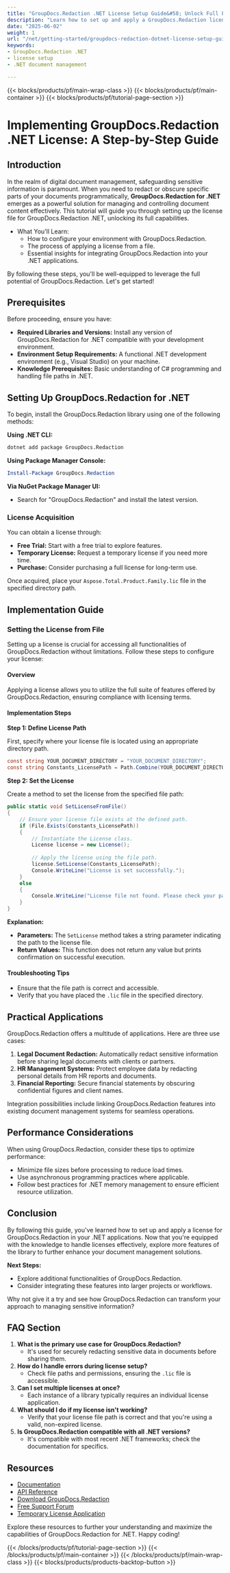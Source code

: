 ```yaml
---
title: "GroupDocs.Redaction .NET License Setup Guide&#58; Unlock Full Features"
description: "Learn how to set up and apply a GroupDocs.Redaction license in your .NET projects. This guide ensures you unlock all features for secure document management."
date: "2025-06-02"
weight: 1
url: "/net/getting-started/groupdocs-redaction-dotnet-license-setup-guide/"
keywords:
- GroupDocs.Redaction .NET
- license setup
- .NET document management

---
```


{{< blocks/products/pf/main-wrap-class >}}
{{< blocks/products/pf/main-container >}}
{{< blocks/products/pf/tutorial-page-section >}}
# Implementing GroupDocs.Redaction .NET License: A Step-by-Step Guide

## Introduction

In the realm of digital document management, safeguarding sensitive information is paramount. When you need to redact or obscure specific parts of your documents programmatically, **GroupDocs.Redaction for .NET** emerges as a powerful solution for managing and controlling document content effectively. This tutorial will guide you through setting up the license file for GroupDocs.Redaction .NET, unlocking its full capabilities.

- What You'll Learn:
  - How to configure your environment with GroupDocs.Redaction.
  - The process of applying a license from a file.
  - Essential insights for integrating GroupDocs.Redaction into your .NET applications.

By following these steps, you'll be well-equipped to leverage the full potential of GroupDocs.Redaction. Let's get started!

## Prerequisites

Before proceeding, ensure you have:
- **Required Libraries and Versions:** Install any version of GroupDocs.Redaction for .NET compatible with your development environment.
- **Environment Setup Requirements:** A functional .NET development environment (e.g., Visual Studio) on your machine.
- **Knowledge Prerequisites:** Basic understanding of C# programming and handling file paths in .NET.

## Setting Up GroupDocs.Redaction for .NET

To begin, install the GroupDocs.Redaction library using one of the following methods:

**Using .NET CLI:**
```bash
dotnet add package GroupDocs.Redaction
```

**Using Package Manager Console:**
```powershell
Install-Package GroupDocs.Redaction
```

**Via NuGet Package Manager UI:**
- Search for "GroupDocs.Redaction" and install the latest version.

### License Acquisition

You can obtain a license through:
- **Free Trial:** Start with a free trial to explore features.
- **Temporary License:** Request a temporary license if you need more time.
- **Purchase:** Consider purchasing a full license for long-term use.

Once acquired, place your `Aspose.Total.Product.Family.lic` file in the specified directory path.

## Implementation Guide

### Setting the License from File

Setting up a license is crucial for accessing all functionalities of GroupDocs.Redaction without limitations. Follow these steps to configure your license:

#### Overview

Applying a license allows you to utilize the full suite of features offered by GroupDocs.Redaction, ensuring compliance with licensing terms.

#### Implementation Steps

**Step 1: Define License Path**

First, specify where your license file is located using an appropriate directory path.
```csharp
const string YOUR_DOCUMENT_DIRECTORY = "YOUR_DOCUMENT_DIRECTORY";
const string Constants_LicensePath = Path.Combine(YOUR_DOCUMENT_DIRECTORY, "Aspose.Total.Product.Family.lic");
```

**Step 2: Set the License**

Create a method to set the license from the specified file path:
```csharp
public static void SetLicenseFromFile()
{
    // Ensure your license file exists at the defined path.
    if (File.Exists(Constants_LicensePath))
    {
        // Instantiate the License class.
        License license = new License();
        
        // Apply the license using the file path.
        license.SetLicense(Constants_LicensePath);
        Console.WriteLine("License is set successfully.");
    }
    else
    {
        Console.WriteLine("License file not found. Please check your path settings.");
    }
}
```

**Explanation:**
- **Parameters:** The `SetLicense` method takes a string parameter indicating the path to the license file.
- **Return Values:** This function does not return any value but prints confirmation on successful execution.

#### Troubleshooting Tips

- Ensure that the file path is correct and accessible.
- Verify that you have placed the `.lic` file in the specified directory.

## Practical Applications

GroupDocs.Redaction offers a multitude of applications. Here are three use cases:
1. **Legal Document Redaction:** Automatically redact sensitive information before sharing legal documents with clients or partners.
2. **HR Management Systems:** Protect employee data by redacting personal details from HR reports and documents.
3. **Financial Reporting:** Secure financial statements by obscuring confidential figures and client names.

Integration possibilities include linking GroupDocs.Redaction features into existing document management systems for seamless operations.

## Performance Considerations

When using GroupDocs.Redaction, consider these tips to optimize performance:
- Minimize file sizes before processing to reduce load times.
- Use asynchronous programming practices where applicable.
- Follow best practices for .NET memory management to ensure efficient resource utilization.

## Conclusion

By following this guide, you've learned how to set up and apply a license for GroupDocs.Redaction in your .NET applications. Now that you're equipped with the knowledge to handle licenses effectively, explore more features of the library to further enhance your document management solutions.

**Next Steps:**
- Explore additional functionalities of GroupDocs.Redaction.
- Consider integrating these features into larger projects or workflows.

Why not give it a try and see how GroupDocs.Redaction can transform your approach to managing sensitive information?

## FAQ Section

1. **What is the primary use case for GroupDocs.Redaction?**
   - It's used for securely redacting sensitive data in documents before sharing them.
2. **How do I handle errors during license setup?**
   - Check file paths and permissions, ensuring the `.lic` file is accessible.
3. **Can I set multiple licenses at once?**
   - Each instance of a library typically requires an individual license application.
4. **What should I do if my license isn't working?**
   - Verify that your license file path is correct and that you're using a valid, non-expired license.
5. **Is GroupDocs.Redaction compatible with all .NET versions?**
   - It's compatible with most recent .NET frameworks; check the documentation for specifics.

## Resources
- [Documentation](https://docs.groupdocs.com/redaction/net/)
- [API Reference](https://reference.groupdocs.com/redaction/net)
- [Download GroupDocs.Redaction](https://releases.groupdocs.com/redaction/net/)
- [Free Support Forum](https://forum.groupdocs.com/c/redaction/10)
- [Temporary License Application](https://purchase.groupdocs.com/temporary-license/) 

Explore these resources to further your understanding and maximize the capabilities of GroupDocs.Redaction for .NET. Happy coding!

{{< /blocks/products/pf/tutorial-page-section >}}
{{< /blocks/products/pf/main-container >}}
{{< /blocks/products/pf/main-wrap-class >}}
{{< blocks/products/products-backtop-button >}}